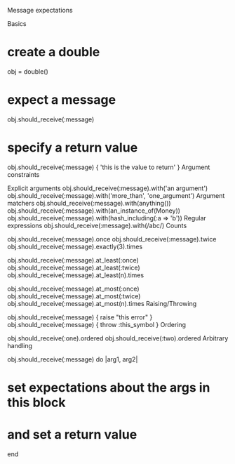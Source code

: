 Message expectations

Basics

# create a double
obj = double()

# expect a message
obj.should_receive(:message)

# specify a return value
obj.should_receive(:message) { 'this is the value to return' }
Argument constraints

Explicit arguments
obj.should_receive(:message).with('an argument')
obj.should_receive(:message).with('more_than', 'one_argument')
Argument matchers
obj.should_receive(:message).with(anything())
obj.should_receive(:message).with(an_instance_of(Money))
obj.should_receive(:message).with(hash_including(:a => 'b'))
Regular expressions
obj.should_receive(:message).with(/abc/)
Counts

obj.should_receive(:message).once
obj.should_receive(:message).twice
obj.should_receive(:message).exactly(3).times

obj.should_receive(:message).at_least(:once)
obj.should_receive(:message).at_least(:twice)
obj.should_receive(:message).at_least(n).times

obj.should_receive(:message).at_most(:once)
obj.should_receive(:message).at_most(:twice)
obj.should_receive(:message).at_most(n).times
Raising/Throwing

obj.should_receive(:message) { raise "this error" }
obj.should_receive(:message) { throw :this_symbol }
Ordering

obj.should_receive(:one).ordered
obj.should_receive(:two).ordered
Arbitrary handling

obj.should_receive(:message) do |arg1, arg2|
  # set expectations about the args in this block
  # and set a return value
end
